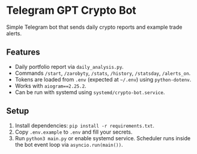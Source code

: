# Telegram GPT Crypto Bot

Simple Telegram bot that sends daily crypto reports and example trade alerts.

## Features
- Daily portfolio report via `daily_analysis.py`.
- Commands `/start`, `/zarobyty`, `/stats`, `/history`, `/statsday`, `/alerts_on`.
- Tokens are loaded from `.env` (expected at `~/.env`) using `python-dotenv`.
- Works with `aiogram==2.25.2`.
- Can be run with systemd using `systemd/crypto-bot.service`.

## Setup
1. Install dependencies: `pip install -r requirements.txt`.
2. Copy `.env.example` to `.env` and fill your secrets.
3. Run `python3 main.py` or enable systemd service. Scheduler runs inside the
   bot event loop via `asyncio.run(main())`.
